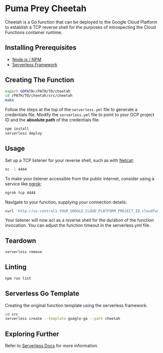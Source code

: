 # Puma Prey Cheetah

Cheetah is a Go function that can be deployed to the Google Cloud Platform to establish a TCP reverse shell for the purposes of introspecting the Cloud Functions container runtime.

## Installing Prerequisites

* [Node.js / NPM](https://nodejs.org/en/download/)
* [Serverless Framework](https://serverless.com/framework/docs/providers/aws/guide/installation#installing-the-serverless-framework)

## Creating The Function

```bash
export GOPATH=/PATH/TO/cheetah
cd /PATH/TO/cheetah/src/cheetah
make
```

Follow the steps at the top of the `serverless.yml` file to generate a credentials file. Modify the `serverless.yml` file to point to your GCP project ID and the **absolute path** of the credentials file.

```bash
npm install
serverless deploy
```

## Usage

Set up a TCP listener for your reverse shell, such as with [Netcat](http://netcat.sourceforge.net/):

```bash
nc -l 4444
```

To make your listener accessible from the public internet, consider using a service like [ngrok](https://ngrok.com/):

```bash
ngrok tcp 4444
```

Navigate to your function, supplying your connection details:

```bash
curl 'http://us-central1-YOUR_GOOGLE_CLOUD_PLATFORM_PROJECT_ID.cloudfunctions.net/Cheetah?host=YOUR_PUBLICLY_ACCESSIBLE_HOST&port=YOUR_PORT_NUMBER'
```

Your listener will now act as a reverse shell for the duration of the function invocation. You can adjust the function timeout in the serverless.yml file.

## Teardown

```bash
serverless remove
```

## Linting

```bash
npm run lint
```

## Serverless Go Template

Creating the original function template using the serverless framework.

```bash
cd src
serverless create --template google-go --path cheetah
```

## Exploring Further

Refer to [Serverless Docs](https://serverless.com/framework/docs/providers/google/) for more information.
